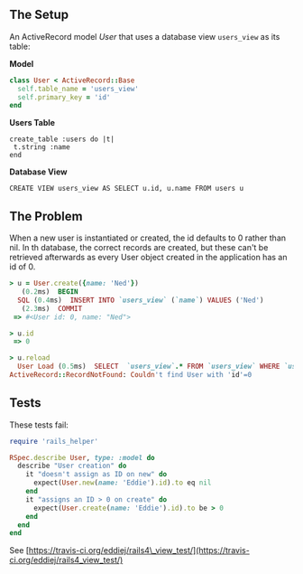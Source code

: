 ## The Setup

An ActiveRecord model *User* that uses a database view `users_view` as its table:

**Model**

```ruby
class User < ActiveRecord::Base
  self.table_name = 'users_view'
  self.primary_key = 'id'
end
```

**Users Table**

```
create_table :users do |t|
 t.string :name
end
```

**Database View**

```
CREATE VIEW users_view AS SELECT u.id, u.name FROM users u
```

## The Problem
When a new user is instantiated or created, the id defaults to 0 rather than nil. In th database, the correct records are created, but these can't be retrieved afterwards as every User object created in the application has an id of 0.

```ruby
> u = User.create({name: 'Ned'})
   (0.2ms)  BEGIN
  SQL (0.4ms)  INSERT INTO `users_view` (`name`) VALUES ('Ned')
   (2.3ms)  COMMIT
 => #<User id: 0, name: "Ned">
```

```ruby
> u.id
 => 0
```

```ruby
> u.reload
  User Load (0.5ms)  SELECT  `users_view`.* FROM `users_view` WHERE `users_view`.`id` = 0 LIMIT 1
ActiveRecord::RecordNotFound: Couldn't find User with 'id'=0
```

## Tests

These tests fail:

```ruby
require 'rails_helper'

RSpec.describe User, type: :model do
  describe "User creation" do
    it "doesn't assign as ID on new" do
      expect(User.new(name: 'Eddie').id).to eq nil
    end
    it "assigns an ID > 0 on create" do
      expect(User.create(name: 'Eddie').id).to be > 0
    end
  end
end

```
See [https://travis-ci.org/eddiej/rails4\_view_test/](https://travis-ci.org/eddiej/rails4_view_test/)